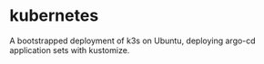 # kubernetes
A bootstrapped deployment of k3s on Ubuntu, deploying argo-cd application sets with kustomize.
